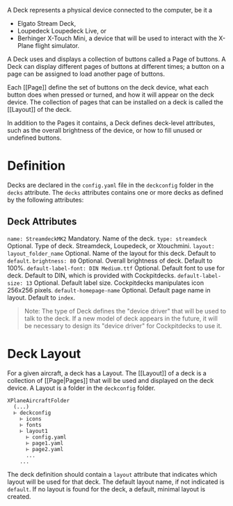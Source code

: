 A Deck represents a physical device connected to the computer, be it a
- Elgato Stream Deck, 
- Loupedeck Loupedeck Live, or
- Berhinger X-Touch Mini,
a device that will be used to interact with the X-Plane flight simulator.

A Deck uses and displays a collection of buttons called a Page of buttons. A Deck can display different pages of buttons at different times; a button on a page can be assigned to load another page of buttons.

Each [[Page]]  define the set of buttons on the deck device, what each button does when pressed or turned, and how it will appear on the deck device. The collection of pages that can be installed on a deck is called the [[Layout]] of the deck.

In addition to the Pages it contains, a Deck defines deck-level attributes, such as the overall brightness of the device, or how to fill unused or undefined buttons.

# Definition
Decks are declared in the `config.yaml` file in the `deckconfig` folder in the `decks` attribute. The `decks` attributes contains one or more decks as defined by the following attributes:

## Deck Attributes

`name: StreamdeckMK2`
Mandatory. Name of the deck.
`type: streamdeck`
Optional. Type of deck. Streamdeck, Loupedeck, or Xtouchmini.
`layout: layout_folder_name`
Optional. Name of the layout for this deck. Default to `default`.
`brightness: 80`
Optional. Overall brightness of deck. Default to 100%.
`default-label-font: DIN Medium.ttf`
Optional. Default font to use for deck. Default to DIN, which is provided with Cockpitdecks.
`default-label-size: 13`
Optional. Default label size. Cockpitdecks manipulates icon 256x256 pixels.
`default-homepage-name`
Optional. Default page name in layout. Default to `index`.

> Note: The type of Deck defines the "device driver" that will be used to talk to the deck. If a new model of deck appears in the future, it will be necessary to design its "device driver" for Cockpitdecks to use it.

# Deck Layout
For a given aircraft, a deck has a Layout. The [[Layout]] of a deck is a collection of [[Page|Pages]] that will be used and displayed on the deck device.
A Layout is a folder in the `deckconfig` folder.

```
XPlaneAircraftFolder
  (...)
  ⊢ deckconfig
    ⊢ icons
    ⊢ fonts
    ⊢ layout1
      ⊢ config.yaml
      ⊢ page1.yaml
      ⊢ page2.yaml
      ...
    ...
```

The deck definition should contain a `layout` attribute that indicates which layout will be used for that deck. The default layout name, if not indicated is `default`. If no layout is found for the deck, a default, minimal layout is created.

